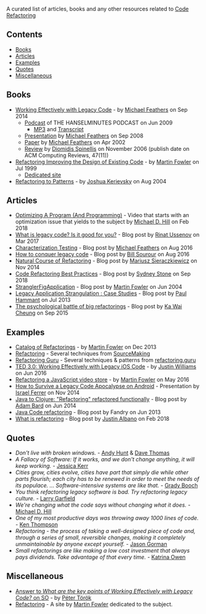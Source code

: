 A curated list of articles, books and any other resources related to [Code Refactoring](https://en.wikipedia.org/wiki/Code_refactoring)


## Contents

- [Books](#books)
- [Articles](#articles)
- [Examples](#examples)
- [Quotes](#quotes)
- [Miscellaneous](#miscellaneous)


## Books

- [Working Effectively with Legacy Code](https://www.goodreads.com/book/show/44919.Working_Effectively_with_Legacy_Code) - by [Michael Feathers](https://twitter.com/mfeathers) on Sep 2014
	* [Podcast](https://www.hanselminutes.com/165/working-effectively-with-legacy-code-with-michael-feathers) of THE HANSELMINUTES PODCAST on Jun 2009
		* [MP3](https://www.podtrac.com/pts/redirect.mp3/s3.amazonaws.com/hanselminutes/hanselminutes_0165.mp3) and [Transcript](https://s3.amazonaws.com/hanselminutes/hanselminutes_0165.pdf)
	* [Presentation](https://www.slideshare.net/nashjain/working-effectively-with-legacy-code-presentation) by [Michael Feathers](https://twitter.com/mfeathers) on Sep 2008
	* [Paper](http://www.netobjectives.com/system/files/WorkingEffectivelyWithLegacyCode.pdf) by [Michael Feathers](https://twitter.com/mfeathers) on Apr 2002
	* [Review](https://www2.dmst.aueb.gr/dds/pubs/Breview/2005-CR-Legacy/html/review.html) by [Diomidis Spinellis](https://twitter.com/coolsweng) on November 2006 (publish date on ACM Computing Reviews, 47(11))
- [Refactoring Improving the Design of Existing Code](https://www.goodreads.com/book/show/44936.Refactoring) - by [Martin Fowler](https://twitter.com/martinfowler) on Jul 1999
	* [Dedicated site](https://martinfowler.com/books/refactoring.html)
- [Refactoring to Patterns](https://www.goodreads.com/book/show/85041.Refactoring_to_Patterns) - by [Joshua Kerievsky](https://twitter.com/joshuakerievsky) on Aug 2004


## Articles

- [Optimizing A Program (And Programming)](http://geepawhill.org/optimizing-a-program-and-programming/) - Video that starts with an optimization issue that yields to the subject by [Michael D. Hill](https://twitter.com/GeePawHill) on Feb 2018
- [What is legacy code? Is it good for you?](https://blog.rinatussenov.com/what-is-legacy-code-is-it-good-for-you-fb260a467fb7) - Blog post by [Rinat Ussenov](https://blog.rinatussenov.com/@rinatrussenov) on Mar 2017
- [Characterization Testing](https://michaelfeathers.silvrback.com/characterization-testing) - Blog post by [Michael Feathers](https://twitter.com/mfeathers) on Aug 2016
- [How to conquer legacy code](https://medium.freecodecamp.org/conquer-legacy-code-f9e23a6ab758) - Blog post by [Bill Sourour](https://twitter.com/billsourour) on Aug 2016
- [Natural Course of Refactoring](https://www.infoq.com/articles/natural-course-refactoring/) - Blog post by [Mariusz Sieraczkiewicz](http://blog.technicalleadership.pl/) on Nov 2014 
- [Code Refactoring Best Practices](https://www.altexsoft.com/blog/engineering/code-refactoring-best-practices-when-and-when-not-to-do-it/) - Blog post by [Sydney Stone](https://twitter.com/sydneystone) on Sep 2018
- [StranglerFigApplication](https://martinfowler.com/bliki/StranglerFigApplication.html) - Blog post by [Martin Fowler](https://twitter.com/martinfowler) on Jun 2004
- [Legacy Application Strangulation : Case Studies](https://paulhammant.com/2013/07/14/legacy-application-strangulation-case-studies/) - Blog post by [Paul Hammant](https://twitter.com/paul_hammant) on Jul 2013
- [The psychological battle of big refactorings](http://lifeimitatescode.com/the-psychological-battle-of-big-refactorings) - Blog post by [Ka Wai Cheung](https://twitter.com/developerscode) on Sep 2015


## Examples

- [Catalog of Refactorings](https://refactoring.com/catalog/) - by [Martin Fowler](https://twitter.com/martinfowler) on Dec 2013
- [Refactoring](https://sourcemaking.com/refactoring) - Several techniques from [SourceMaking](https://sourcemaking.com)
- [Refactoring Guru](https://refactoring.guru/refactoring) - Several techniques & patterns from [refactoring.guru](https://refactoring.guru)
- [TED 3.0: Working Effectively with Legacy iOS Code](https://carpeaqua.com/2016/06/21/working-effectively-with-legacy-ios-code/) - by [Justin Williams](https://twitter.com/justin) on Jun 2016
- [Refactoring a JavaScript video store](https://martinfowler.com/articles/refactoring-video-store-js/) - by [Martin Fowler](https://twitter.com/martinfowler) on May 2016
- [How to Survive a Legacy Code Apocalypse on Android](https://speakerdeck.com/rallat/how-to-survive-a-legacy-code-apocalypse-on-android) - Presentation by [Israel Ferrer](https://twitter.com/rallat) on Nov 2014
- [Java to Clojure: "Refactoring" refactored functionally](https://adambard.com/blog/refactoring-refactored/) - Blog post by [Adam Bard](https://twitter.com/adambard) on Jun 2014
- [Java Code refactoring](http://fandry.blogspot.com/2013/06/java-code-refactoring.html) - Blog post by Fandry on Jun 2013
- [What is refactoring](https://dzone.com/articles/what-is-refactoring) - Blog post by [Justin Albano](https://twitter.com/justinmalbano) on Feb 2018


## Quotes

- _Don't live with broken windows._ - [Andy Hunt](https://twitter.com/pragmaticandy) & [Dave Thomas](https://twitter.com/pragdave)
- _A Fallacy of Software: If it works, and we don't change anything, it will keep working._ - [Jessica Kerr](https://twitter.com/jessitron)
- _Cities grow, cities evolve, cities have part that simply die while other parts flourish; each city has to be renewed in order to meet the needs of its populace. ... Software-intensive systems are like that._ - [Grady Booch](https://twitter.com/grady_booch)
- _You think refactoring legacy software is bad. Try refactoring legacy culture._ - [Larry Garfield](https://twitter.com/Crell/status/816020121936400384)
- _We're changing what the code says without changing what it does._ - [Michael D. Hill](http://geepawhill.org/optimizing-a-program-and-programming/)
- _One of my most productive days was throwing away 1000 lines of code._ - [Ken Thompson](https://en.wikipedia.org/wiki/Ken_Thompson)
- _Refactoring - the process of taking a well-designed piece of code and, through a series of small, reversible changes, making it completely unmaintainable by anyone except yourself._ - [Jason Gorman](http://www.codemanship.co.uk/)
- _Small refactorings are like making a low cost investment that always pays dividends. Take advantage of that every time._ - [Katrina Owen](https://twitter.com/kytrinyx)

## Miscellaneous

- [Answer to _What are the key points of Working Effectively with Legacy Code?_ on SO](https://softwareengineering.stackexchange.com/a/122024/32318) - by [Péter Török](https://softwareengineering.stackexchange.com/users/14221/p%C3%A9ter-t%C3%B6r%C3%B6k)
- [Refactoring](https://refactoring.com/) - A site by [Martin Fowler](https://twitter.com/martinfowler) dedicated to the subject.
